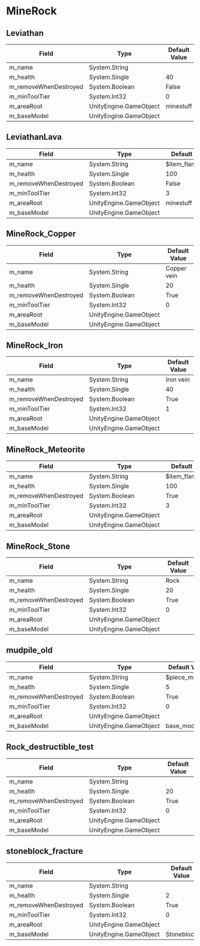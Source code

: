 # MineRock

## Leviathan

|Field|Type|Default Value|
|-----|----|-------------|
|m_name|System.String||
|m_health|System.Single|40|
|m_removeWhenDestroyed|System.Boolean|False|
|m_minToolTier|System.Int32|0|
|m_areaRoot|UnityEngine.GameObject|minestuff|
|m_baseModel|UnityEngine.GameObject||

## LeviathanLava

|Field|Type|Default Value|
|-----|----|-------------|
|m_name|System.String|$item_flametalore|
|m_health|System.Single|100|
|m_removeWhenDestroyed|System.Boolean|False|
|m_minToolTier|System.Int32|3|
|m_areaRoot|UnityEngine.GameObject|minestuff|
|m_baseModel|UnityEngine.GameObject||

## MineRock_Copper

|Field|Type|Default Value|
|-----|----|-------------|
|m_name|System.String|Copper vein|
|m_health|System.Single|20|
|m_removeWhenDestroyed|System.Boolean|True|
|m_minToolTier|System.Int32|0|
|m_areaRoot|UnityEngine.GameObject||
|m_baseModel|UnityEngine.GameObject||

## MineRock_Iron

|Field|Type|Default Value|
|-----|----|-------------|
|m_name|System.String|Iron vein|
|m_health|System.Single|40|
|m_removeWhenDestroyed|System.Boolean|True|
|m_minToolTier|System.Int32|1|
|m_areaRoot|UnityEngine.GameObject||
|m_baseModel|UnityEngine.GameObject||

## MineRock_Meteorite

|Field|Type|Default Value|
|-----|----|-------------|
|m_name|System.String|$item_flametalore|
|m_health|System.Single|100|
|m_removeWhenDestroyed|System.Boolean|True|
|m_minToolTier|System.Int32|3|
|m_areaRoot|UnityEngine.GameObject||
|m_baseModel|UnityEngine.GameObject||

## MineRock_Stone

|Field|Type|Default Value|
|-----|----|-------------|
|m_name|System.String|Rock|
|m_health|System.Single|20|
|m_removeWhenDestroyed|System.Boolean|True|
|m_minToolTier|System.Int32|0|
|m_areaRoot|UnityEngine.GameObject||
|m_baseModel|UnityEngine.GameObject||

## mudpile_old

|Field|Type|Default Value|
|-----|----|-------------|
|m_name|System.String|$piece_mudpile|
|m_health|System.Single|5|
|m_removeWhenDestroyed|System.Boolean|True|
|m_minToolTier|System.Int32|0|
|m_areaRoot|UnityEngine.GameObject||
|m_baseModel|UnityEngine.GameObject|base_model|

## Rock_destructible_test

|Field|Type|Default Value|
|-----|----|-------------|
|m_name|System.String||
|m_health|System.Single|20|
|m_removeWhenDestroyed|System.Boolean|True|
|m_minToolTier|System.Int32|0|
|m_areaRoot|UnityEngine.GameObject||
|m_baseModel|UnityEngine.GameObject||

## stoneblock_fracture

|Field|Type|Default Value|
|-----|----|-------------|
|m_name|System.String||
|m_health|System.Single|2|
|m_removeWhenDestroyed|System.Boolean|True|
|m_minToolTier|System.Int32|0|
|m_areaRoot|UnityEngine.GameObject||
|m_baseModel|UnityEngine.GameObject|Stoneblock|

